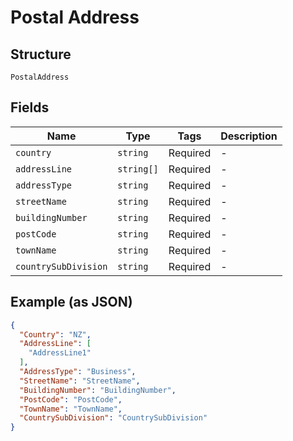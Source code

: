 
# Postal Address

## Structure

`PostalAddress`

## Fields

| Name | Type | Tags | Description |
|  --- | --- | --- | --- |
| `country` | `string` | Required | - |
| `addressLine` | `string[]` | Required | - |
| `addressType` | `string` | Required | - |
| `streetName` | `string` | Required | - |
| `buildingNumber` | `string` | Required | - |
| `postCode` | `string` | Required | - |
| `townName` | `string` | Required | - |
| `countrySubDivision` | `string` | Required | - |

## Example (as JSON)

```json
{
  "Country": "NZ",
  "AddressLine": [
    "AddressLine1"
  ],
  "AddressType": "Business",
  "StreetName": "StreetName",
  "BuildingNumber": "BuildingNumber",
  "PostCode": "PostCode",
  "TownName": "TownName",
  "CountrySubDivision": "CountrySubDivision"
}
```

